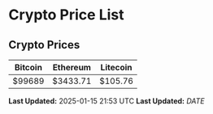 # Crypto Price List

## Crypto Prices
| Bitcoin | Ethereum | Litecoin |
| ------- | -------- | -------- |
| $99689 | $3433.71 | $105.76 |
**Last Updated:** 2025-01-15 21:53 UTC
**Last Updated:** $DATE$
